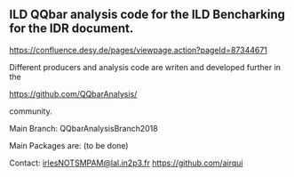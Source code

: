 ## ILD QQbar analysis code for the ILD Bencharking for the IDR document.
https://confluence.desy.de/pages/viewpage.action?pageId=87344671

Different producers and analysis code are writen and developed further
in the

https://github.com/QQbarAnalysis/

community.

Main Branch: QQbarAnalysisBranch2018

Main Packages are: (to be done)

Contact: irlesNOTSMPAM@lal.in2p3.fr
https://github.com/airqui

